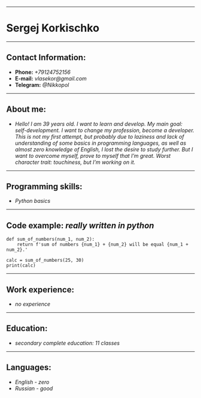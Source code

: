 ********
# **Sergej Korkischko**
********
## **Contact Information:**
* **Phone:** _+79124752156_
* **E-mail:** _vlasekor@gmail.com_
* **Telegram:** _@Nikkopol_
********
## **About me:**
* _Hello! I am 39 years old. I want to learn and develop. My main goal: self-development. I want to change my profession, become a developer. This is not my first attempt, but probably due to laziness and lack of understanding of some basics in programming languages, as well as almost zero knowledge of English, I lost the desire to study further. But I want to overcome myself, prove to myself that I’m great. Worst character trait: touchiness, but I’m working on it._
********
## **Programming skills:**
* _Python basics_
********
## **Code example:** _really written in python_
```
def sum_of_numbers(num_1, num_2):
    return f'sum of numbers {num_1} + {num_2} will be equal {num_1 + num_2}.'

calc = sum_of_numbers(25, 30)
print(calc)
```
********
## **Work experience:**
* _no experience_
********
## **Education:**
* _secondary complete education: 11 classes_
********
## **Languages:**
* _English - zero_
* _Russian - good_
